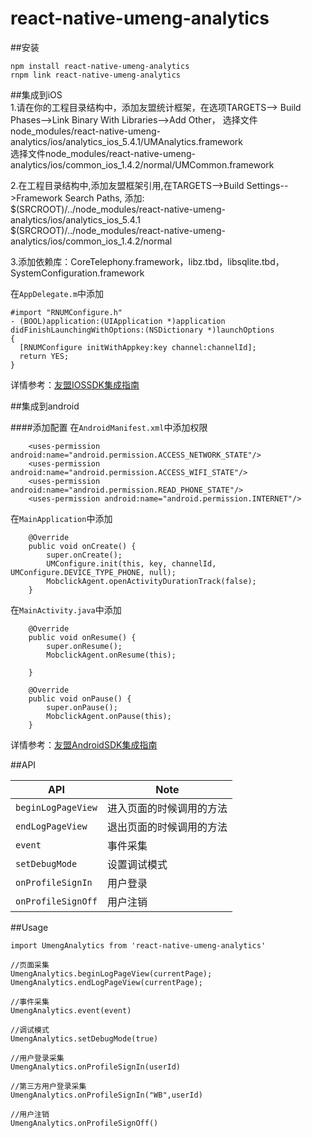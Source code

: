 # react-native-umeng-analytics
##安装
```
npm install react-native-umeng-analytics
rnpm link react-native-umeng-analytics
```

##集成到iOS<br>
1.请在你的工程目录结构中，添加友盟统计框架，在选项TARGETS--> Build Phases-->Link Binary With Libraries-->Add Other，
选择文件node_modules/react-native-umeng-analytics/ios/analytics_ios_5.4.1/UMAnalytics.framework<br>
选择文件node_modules/react-native-umeng-analytics/ios/common_ios_1.4.2/normal/UMCommon.framework<br>

2.在工程目录结构中,添加友盟框架引用,在TARGETS-->Build Settings-->Framework Search Paths, 添加:<br>
$(SRCROOT)/../node_modules/react-native-umeng-analytics/ios/analytics_ios_5.4.1<br>
$(SRCROOT)/../node_modules/react-native-umeng-analytics/ios/common_ios_1.4.2/normal<br>

3.添加依赖库：CoreTelephony.framework，libz.tbd，libsqlite.tbd，SystemConfiguration.framework

在`AppDelegate.m`中添加
```
#import "RNUMConfigure.h"
- (BOOL)application:(UIApplication *)application didFinishLaunchingWithOptions:(NSDictionary *)launchOptions
{
  [RNUMConfigure initWithAppkey:key channel:channelId];
  return YES;
}
```


详情参考：[友盟IOSSDK集成指南](https://developer.umeng.com/docs/66632/detail/66898)<br>

##集成到android


####添加配置
在`AndroidManifest.xml`中添加权限
```
    <uses-permission android:name="android.permission.ACCESS_NETWORK_STATE"/>
    <uses-permission android:name="android.permission.ACCESS_WIFI_STATE"/>
    <uses-permission android:name="android.permission.READ_PHONE_STATE"/>
    <uses-permission android:name="android.permission.INTERNET"/>
```

在`MainApplication`中添加
```
    @Override
    public void onCreate() {
        super.onCreate();
        UMConfigure.init(this, key, channelId, UMConfigure.DEVICE_TYPE_PHONE, null);
        MobclickAgent.openActivityDurationTrack(false);
    }
```

在`MainActivity.java`中添加
```
    @Override
    public void onResume() {
        super.onResume();
        MobclickAgent.onResume(this);

    }

    @Override
    public void onPause() {
        super.onPause();
        MobclickAgent.onPause(this);
    }
```

详情参考：[友盟AndroidSDK集成指南](https://developer.umeng.com/docs/66632/detail/66889)<br>

##API

| API | Note |    
|---|---|
| `beginLogPageView` | 进入页面的时候调用的方法 |
| `endLogPageView` | 退出页面的时候调用的方法 |
| `event` | 事件采集 |
| `setDebugMode` | 设置调试模式 |
| `onProfileSignIn` | 用户登录 |
| `onProfileSignOff` | 用户注销 |



##Usage

```
import UmengAnalytics from 'react-native-umeng-analytics'

//页面采集
UmengAnalytics.beginLogPageView(currentPage);
UmengAnalytics.endLogPageView(currentPage);

//事件采集
UmengAnalytics.event(event)

//调试模式
UmengAnalytics.setDebugMode(true)

//用户登录采集
UmengAnalytics.onProfileSignIn(userId)

//第三方用户登录采集
UmengAnalytics.onProfileSignIn("WB",userId)

//用户注销
UmengAnalytics.onProfileSignOff()

```

